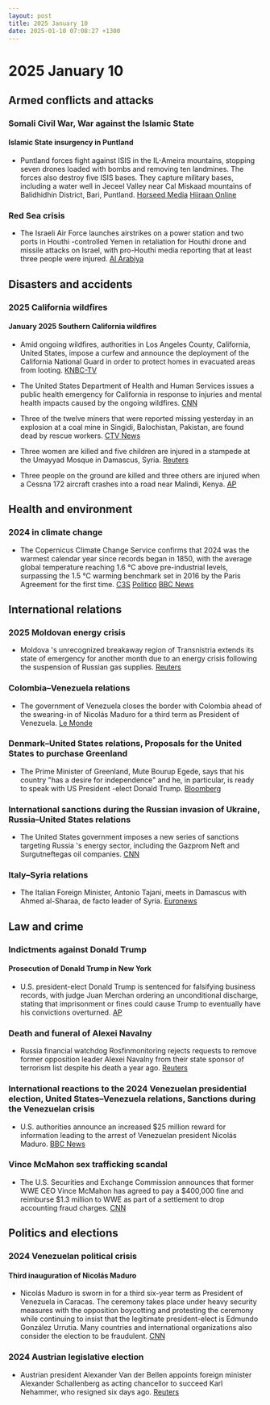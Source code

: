 ```yaml
---
layout: post
title: 2025 January 10
date: 2025-01-10 07:08:27 +1300
---
```


# 2025 January 10

## Armed conflicts and attacks

### Somali Civil War, War against the Islamic State

#### Islamic State insurgency in Puntland

- Puntland forces fight against ISIS in the IL-Ameira mountains, stopping seven drones loaded with bombs and removing ten landmines. The forces also destroy five ISIS bases. They capture military bases, including a water well in Jeceel Valley near Cal Miskaad mountains of Balidhidhin District, Bari, Puntland. [Horseed Media](https://horseedmedia.net/puntland-forces-gain-ground-in-offensive-against-isis-stronghold/398718/) [Hiiraan Online](https://www.hiiraan.com/news/2025/Jan/wararka_maanta10-188970.htm?utm_source=hiiraan&utm_medium=WararkaMaantaFront)

### Red Sea crisis

- The Israeli Air Force launches airstrikes on a power station and two ports in Houthi -controlled Yemen in retaliation for Houthi drone and missile attacks on Israel, with pro-Houthi media reporting that at least three people were injured. [Al Arabiya](https://english.alarabiya.net/News/gulf/2025/01/10/security-firm-says-airstrikes-reported-in-houthi-controlled-yemen-including-oil-port)

## Disasters and accidents

### 2025 California wildfires

#### January 2025 Southern California wildfires

- Amid ongoing wildfires, authorities in Los Angeles County, California, United States, impose a curfew and announce the deployment of the California National Guard in order to protect homes in evacuated areas from looting. [KNBC-TV](https://www.nbclosangeles.com/news/california-wildfires/curfew-la-county-wildfires/3600157/)

- The United States Department of Health and Human Services issues a public health emergency for California in response to injuries and mental health impacts caused by the ongoing wildfires. [CNN](https://www.cnn.com/weather/live-news/los-angeles-wildfires-palisades-eaton-california-01-10-25-hnk/index.html)

- Three of the twelve miners that were reported missing yesterday in an explosion at a coal mine in Singidi, Balochistan, Pakistan, are found dead by rescue workers. [CTV News](https://www.ctvnews.ca/world/bodies-found-after-gas-explosion-causes-coal-mine-to-collapse-in-southwest-pakistan-1.7171084)

- Three women are killed and five children are injured in a stampede at the Umayyad Mosque in Damascus, Syria. [Reuters](https://www.reuters.com/world/middle-east/stampede-kills-three-women-injures-five-children-umayyad-mosque-damascus-2025-01-10/)

- Three people on the ground are killed and three others are injured when a Cessna 172 aircraft crashes into a road near Malindi, Kenya. [AP](https://apnews.com/article/kenya-plane-crash-malindi-3c41baec5aa126b1d25d93313566f14d)

## Health and environment

### 2024 in climate change

- The Copernicus Climate Change Service confirms that 2024 was the warmest calendar year since records began in 1850, with the average global temperature reaching 1.6 °C above pre-industrial levels, surpassing the 1.5 °C warming benchmark set in 2016 by the Paris Agreement for the first time. [C3S](https://climate.copernicus.eu/global-climate-highlights-2024) [Politico](https://www.politico.eu/article/world-edge-breaching-paris-agreement-scientists-say-planet-heating-hottest-year-climate-change/) [BBC News](https://www.bbc.com/news/articles/cd7575x8yq5o)

## International relations

### 2025 Moldovan energy crisis

- Moldova 's unrecognized breakaway region of Transnistria extends its state of emergency for another month due to an energy crisis following the suspension of Russian gas supplies. [Reuters](https://www.reuters.com/world/europe/moldovas-pro-russian-separatists-extend-state-emergency-amid-gas-cutoff-2025-01-10/)

### Colombia–Venezuela relations

- The government of Venezuela closes the border with Colombia ahead of the swearing-in of Nicolás Maduro for a third term as President of Venezuela. [Le Monde](https://www.lemonde.fr/en/international/article/2025/01/10/venezuela-closes-colombia-border-ahead-of-maduro-s-swearing-in_6736907_4.html)

### Denmark–United States relations, Proposals for the United States to purchase Greenland

- The Prime Minister of Greenland, Mute Bourup Egede, says that his country "has a desire for independence" and he, in particular, is ready to speak with US President -elect Donald Trump. [Bloomberg](https://edition.cnn.com/2025/01/10/americas/greenland-trump-denmark-press-conference-intl-latam/index.html)

### International sanctions during the Russian invasion of Ukraine, Russia–United States relations

- The United States government imposes a new series of sanctions targeting Russia 's energy sector, including the Gazprom Neft and Surgutneftegas oil companies. [CNN](https://edition.cnn.com/2025/01/10/politics/biden-admin-russia-energy-sanctions-ukraine/index.html)

### Italy–Syria relations

- The Italian Foreign Minister, Antonio Tajani, meets in Damascus with Ahmed al-Sharaa, de facto leader of Syria. [Euronews](https://es.euronews.com/2025/01/10/tajani-se-reune-con-al-sharaa-en-damasco-italia-sera-el-puente-entre-la-nueva-siria-y-la-u)

## Law and crime

### Indictments against Donald Trump

#### Prosecution of Donald Trump in New York

- U.S. president-elect Donald Trump is sentenced for falsifying business records, with judge Juan Merchan ordering an unconditional discharge, stating that imprisonment or fines could cause Trump to eventually have his convictions overturned. [AP](https://apnews.com/article/trump-hush-money-sentencing-stormy-daniels-33e070bd3c1acb609bba13f23d784a3a)

### Death and funeral of Alexei Navalny

- Russia financial watchdog Rosfinmonitoring rejects requests to remove former opposition leader Alexei Navalny from their state sponsor of terrorism list despite his death a year ago. [Reuters](https://www.reuters.com/world/europe/russia-wont-cancel-navalnys-terrorist-status-even-though-hes-dead-widow-says-2025-01-10/)

### International reactions to the 2024 Venezuelan presidential election, United States–Venezuela relations, Sanctions during the Venezuelan crisis

- U.S. authorities announce an increased $25 million reward for information leading to the arrest of Venezuelan president Nicolás Maduro. [BBC News](https://www.bbc.com/news/articles/c4g9ezyw0keo)

### Vince McMahon sex trafficking scandal

- The U.S. Securities and Exchange Commission announces that former WWE CEO Vince McMahon has agreed to pay a $400,000 fine and reimburse $1.3 million to WWE as part of a settlement to drop accounting fraud charges. [CNN](https://edition.cnn.com/2025/01/10/business/wwe-vince-mcmahon-sec-settlement/index.html)

## Politics and elections

### 2024 Venezuelan political crisis

#### Third inauguration of Nicolás Maduro

- Nicolás Maduro is sworn in for a third six-year term as President of Venezuela in Caracas. The ceremony takes place under heavy security measures with the opposition boycotting and protesting the ceremony while continuing to insist that the legitimate president-elect is Edmundo González Urrutia. Many countries and international organizations also consider the election to be fraudulent. [CNN](https://edition.cnn.com/2025/01/10/americas/venezuelas-nicolas-maduro-sworn-in-intl/index.html)

### 2024 Austrian legislative election

- Austrian president Alexander Van der Bellen appoints foreign minister Alexander Schallenberg as acting chancellor to succeed Karl Nehammer, who resigned six days ago. [Reuters](https://www.reuters.com/world/europe/austrian-foreign-minister-schallenberg-takes-over-caretaker-chancellor-2025-01-10/)